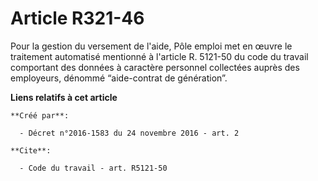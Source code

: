 # Article R321-46

Pour la gestion du versement de l'aide, Pôle emploi met en œuvre le traitement automatisé mentionné à l'article R. 5121-50 du
code du travail comportant des données à caractère personnel collectées auprès des employeurs, dénommé “aide-contrat de
génération”.

**Liens relatifs à cet article**

	**Créé par**:

	  - Décret n°2016-1583 du 24 novembre 2016 - art. 2

	**Cite**:

	  - Code du travail - art. R5121-50
